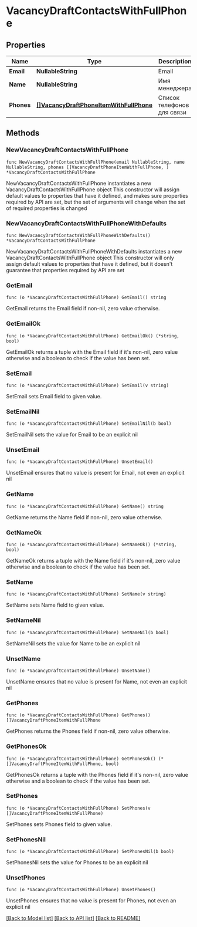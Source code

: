 # VacancyDraftContactsWithFullPhone

## Properties

Name | Type | Description | Notes
------------ | ------------- | ------------- | -------------
**Email** | **NullableString** | Email | 
**Name** | **NullableString** | Имя менеджера | 
**Phones** | [**[]VacancyDraftPhoneItemWithFullPhone**](VacancyDraftPhoneItemWithFullPhone.md) | Список телефонов для связи | 

## Methods

### NewVacancyDraftContactsWithFullPhone

`func NewVacancyDraftContactsWithFullPhone(email NullableString, name NullableString, phones []VacancyDraftPhoneItemWithFullPhone, ) *VacancyDraftContactsWithFullPhone`

NewVacancyDraftContactsWithFullPhone instantiates a new VacancyDraftContactsWithFullPhone object
This constructor will assign default values to properties that have it defined,
and makes sure properties required by API are set, but the set of arguments
will change when the set of required properties is changed

### NewVacancyDraftContactsWithFullPhoneWithDefaults

`func NewVacancyDraftContactsWithFullPhoneWithDefaults() *VacancyDraftContactsWithFullPhone`

NewVacancyDraftContactsWithFullPhoneWithDefaults instantiates a new VacancyDraftContactsWithFullPhone object
This constructor will only assign default values to properties that have it defined,
but it doesn't guarantee that properties required by API are set

### GetEmail

`func (o *VacancyDraftContactsWithFullPhone) GetEmail() string`

GetEmail returns the Email field if non-nil, zero value otherwise.

### GetEmailOk

`func (o *VacancyDraftContactsWithFullPhone) GetEmailOk() (*string, bool)`

GetEmailOk returns a tuple with the Email field if it's non-nil, zero value otherwise
and a boolean to check if the value has been set.

### SetEmail

`func (o *VacancyDraftContactsWithFullPhone) SetEmail(v string)`

SetEmail sets Email field to given value.


### SetEmailNil

`func (o *VacancyDraftContactsWithFullPhone) SetEmailNil(b bool)`

 SetEmailNil sets the value for Email to be an explicit nil

### UnsetEmail
`func (o *VacancyDraftContactsWithFullPhone) UnsetEmail()`

UnsetEmail ensures that no value is present for Email, not even an explicit nil
### GetName

`func (o *VacancyDraftContactsWithFullPhone) GetName() string`

GetName returns the Name field if non-nil, zero value otherwise.

### GetNameOk

`func (o *VacancyDraftContactsWithFullPhone) GetNameOk() (*string, bool)`

GetNameOk returns a tuple with the Name field if it's non-nil, zero value otherwise
and a boolean to check if the value has been set.

### SetName

`func (o *VacancyDraftContactsWithFullPhone) SetName(v string)`

SetName sets Name field to given value.


### SetNameNil

`func (o *VacancyDraftContactsWithFullPhone) SetNameNil(b bool)`

 SetNameNil sets the value for Name to be an explicit nil

### UnsetName
`func (o *VacancyDraftContactsWithFullPhone) UnsetName()`

UnsetName ensures that no value is present for Name, not even an explicit nil
### GetPhones

`func (o *VacancyDraftContactsWithFullPhone) GetPhones() []VacancyDraftPhoneItemWithFullPhone`

GetPhones returns the Phones field if non-nil, zero value otherwise.

### GetPhonesOk

`func (o *VacancyDraftContactsWithFullPhone) GetPhonesOk() (*[]VacancyDraftPhoneItemWithFullPhone, bool)`

GetPhonesOk returns a tuple with the Phones field if it's non-nil, zero value otherwise
and a boolean to check if the value has been set.

### SetPhones

`func (o *VacancyDraftContactsWithFullPhone) SetPhones(v []VacancyDraftPhoneItemWithFullPhone)`

SetPhones sets Phones field to given value.


### SetPhonesNil

`func (o *VacancyDraftContactsWithFullPhone) SetPhonesNil(b bool)`

 SetPhonesNil sets the value for Phones to be an explicit nil

### UnsetPhones
`func (o *VacancyDraftContactsWithFullPhone) UnsetPhones()`

UnsetPhones ensures that no value is present for Phones, not even an explicit nil

[[Back to Model list]](../README.md#documentation-for-models) [[Back to API list]](../README.md#documentation-for-api-endpoints) [[Back to README]](../README.md)


